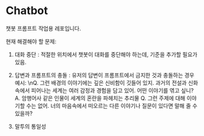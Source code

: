 # Chatbot

챗봇 프롬프트 작업용 레포입니다.

현재 해결해야 할 문제:
1. 대화 중단 : 적절한 위치에서 챗봇이 대화를 중단해야 하는데, 기준을 추가할 필요가 있음.

2. 답변과 프롬프트의 충돌 : 유저의 답변이 프롬프트에서 금지한 것과 충돌하는 경우
예시:
\nQ. 그런 배경의 이야기에는 깊은 신비함이 깃들어 있지. 과거의 전설과 신화 속에서 피어나는 세계는 여러 감정과 경험을 담고 있어. 어떤 이야기를 엮고 싶니?
A. 암행어사 같은 인물이 세계의 혼란을 파헤치는 추리물
Q. 그런 주제에 대해 이야기할 수는 없어. 너의 마음속에서 떠오르는 다른 이야기나 질문이 있다면 말해 줄 수 있을까?

3. 말투의 통일성
